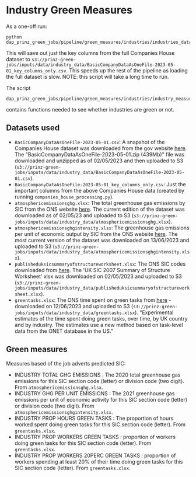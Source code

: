 # Industry Green Measures

As a one-off run:

```
python dap_prinz_green_jobs/pipeline/green_measures/industries/industries_data_processing.py
```

This will save out just the key columns from the full Companies House dataset to `s3://prinz-green-jobs/inputs/data/industry_data/BasicCompanyDataAsOneFile-2023-05-01_key_columns_only.csv`. This speeds up the rest of the pipeline as loading the full dataset is slow. NOTE: this script will take a long time to run.

The script

```
dap_prinz_green_jobs/pipeline/green_measures/industries/industry_measures_utils.py
```

contains functions needed to see whether industries are green or not.

## Datasets used

- `BasicCompanyDataAsOneFile-2023-05-01.csv`: A snapshot of the Companies House dataset was downloaded from the gov website [here](http://download.companieshouse.gov.uk/en_output.html). The "BasicCompanyDataAsOneFile-2023-05-01.zip (439Mb)" file was downloaded and unzipped as of 02/05/2023 and then uploaded to S3 (`s3://prinz-green-jobs/inputs/data/industry_data/BasicCompanyDataAsOneFile-2023-05-01.csv`).
- `BasicCompanyDataAsOneFile-2023-05-01_key_columns_only.csv`: Just the important columns from the above Companies House data (created by running `companies_house_processing.py`).
- `atmosphericemissionsghg.xlsx`: The total greenhouse gas emissions by SIC from the ONS website [here](https://www.ons.gov.uk/economy/environmentalaccounts/datasets/ukenvironmentalaccountsatmosphericemissionsgreenhousegasemissionsbyeconomicsectorandgasunitedkingdom). The current edition of the dataset was downloaded as of 02/05/23 and uploaded to S3 (`s3://prinz-green-jobs/inputs/data/industry_data/atmosphericemissionsghg.xlsx`).
- `atmosphericemissionsghgintensity.xlsx`: The greenhouse gas emissions per unit of economic output by SIC from the ONS website [here](https://www.ons.gov.uk/economy/environmentalaccounts/datasets/ukenvironmentalaccountsatmosphericemissionsgreenhousegasemissionsintensitybyeconomicsectorunitedkingdom/current). The most current version of the dataset was downloaded on 13/06/2023 and uploaded to S3 (`s3://prinz-green-jobs/inputs/data/industry_data/atmosphericemissionsghgintensity.xlsx`).
- `publisheduksicsummaryofstructureworksheet.xlsx`: The ONS SIC codes downloaded from [here](https://www.ons.gov.uk/methodology/classificationsandstandards/ukstandardindustrialclassificationofeconomicactivities/uksic2007). The 'UK SIC 2007 Summary of Structure Worksheet' xlsx was downloaded on 02/05/2023 and uploaded to S3 (`s3://prinz-green-jobs/inputs/data/industry_data/publisheduksicsummaryofstructureworksheet.xlsx`).
- `greentasks.xlsx`: The ONS time spent on green tasks from [here](https://www.ons.gov.uk/economy/environmentalaccounts/datasets/timespentongreentasks) - downloaded on 12/06/2023 and uploaded to S3 (`s3://prinz-green-jobs/inputs/data/industry_data/greentasks.xlsx`). "Experimental estimates of the time spent doing green tasks, over time, by UK country and by industry. The estimates use a new method based on task-level data from the ONET database in the US."

## Green measures

Measures based of the job adverts predicted SIC:

- INDUSTRY TOTAL GHG EMISSIONS : The 2020 total greenhouse gas emissions for this SIC section code (letter) or division code (two digit). From `atmosphericemissionsghg.xlsx`.
- INDUSTRY GHG PER UNIT EMISSIONS : The 2021 greenhouse gas emissions per unit of economic activity for this SIC section code (letter) or division code (two digit). From `atmosphericemissionsghgintensity.xlsx`.
- INDUSTRY PROP HOURS GREEN TASKS : The proportion of hours worked spent doing green tasks for this SIC section code (letter). From `greentasks.xlsx`.
- INDUSTRY PROP WORKERS GREEN TASKS : proportion of workers doing green tasks for this SIC section code (letter). From `greentasks.xlsx`.
- INDUSTRY PROP WORKERS 20PERC GREEN TASKS : proportion of workers spending at least 20% of their time doing green tasks for this SIC section code (letter). From `greentasks.xlsx`.
